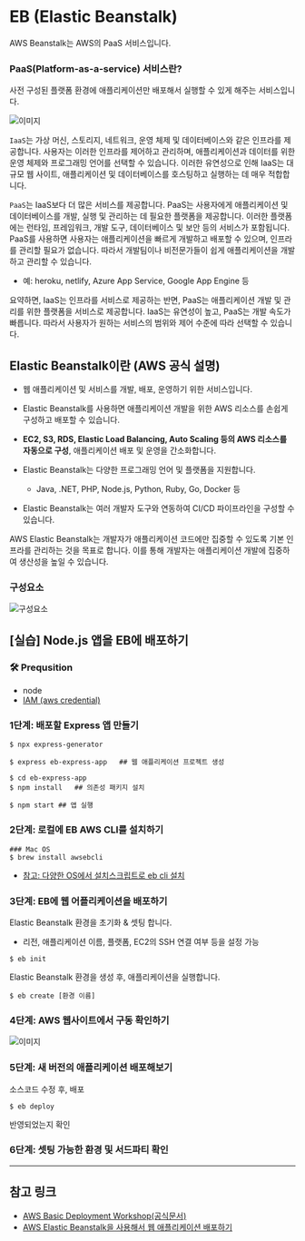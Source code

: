 # EB (Elastic Beanstalk)

AWS Beanstalk는 AWS의 PaaS 서비스입니다.

### PaaS(Platform-as-a-service) 서비스란?

사전 구성된 플랫폼 환경에 애플리케이션만 배포해서 실행할 수 있게 해주는 서비스입니다.

![이미지](https://www.redhat.com/rhdc/managed-files/iaas-paas-saas-diagram5.1-1638x1046.png)

`IaaS`는 가상 머신, 스토리지, 네트워크, 운영 체제 및 데이터베이스와 같은 인프라를 제공합니다.
사용자는 이러한 인프라를 제어하고 관리하며, 애플리케이션과 데이터를 위한 운영 체제와 프로그래밍 언어를 선택할 수 있습니다.
이러한 유연성으로 인해 IaaS는 대규모 웹 사이트, 애플리케이션 및 데이터베이스를 호스팅하고 실행하는 데 매우 적합합니다.

`PaaS`는 IaaS보다 더 많은 서비스를 제공합니다.
PaaS는 사용자에게 애플리케이션 및 데이터베이스를 개발, 실행 및 관리하는 데 필요한 플랫폼을 제공합니다.
이러한 플랫폼에는 런타임, 프레임워크, 개발 도구, 데이터베이스 및 보안 등의 서비스가 포함됩니다.
PaaS를 사용하면 사용자는 애플리케이션을 빠르게 개발하고 배포할 수 있으며, 인프라를 관리할 필요가 없습니다.
따라서 개발팀이나 비전문가들이 쉽게 애플리케이션을 개발하고 관리할 수 있습니다.

- 예: heroku, netlify, Azure App Service, Google App Engine 등

요약하면, IaaS는 인프라를 서비스로 제공하는 반면, PaaS는 애플리케이션 개발 및 관리를 위한 플랫폼을 서비스로 제공합니다.
IaaS는 유연성이 높고, PaaS는 개발 속도가 빠릅니다. 따라서 사용자가 원하는 서비스의 범위와 제어 수준에 따라 선택할 수 있습니다.

## Elastic Beanstalk이란 (AWS 공식 설명)

- 웹 애플리케이션 및 서비스를 개발, 배포, 운영하기 위한 서비스입니다.
- Elastic Beanstalk를 사용하면 애플리케이션 개발을 위한 AWS 리소스를 손쉽게 구성하고 배포할 수 있습니다.
- **EC2, S3, RDS, Elastic Load Balancing, Auto Scaling 등의 AWS 리소스를 자동으로 구성**, 애플리케이션 배포 및 운영을 간소화합니다.

- Elastic Beanstalk는 다양한 프로그래밍 언어 및 플랫폼을 지원합니다.
  - Java, .NET, PHP, Node.js, Python, Ruby, Go, Docker 등
- Elastic Beanstalk는 여러 개발자 도구와 연동하여 CI/CD 파이프라인을 구성할 수 있습니다.

AWS Elastic Beanstalk는 개발자가 애플리케이션 코드에만 집중할 수 있도록 기본 인프라를 관리하는 것을 목표로 합니다.
이를 통해 개발자는 애플리케이션 개발에 집중하여 생산성을 높일 수 있습니다.

### 구성요소

![구성요소](https://docs.aws.amazon.com/ko_kr/elasticbeanstalk/latest/dg/images/clearbox-flow-00.png)

## [실습] Node.js 앱을 EB에 배포하기

### 🛠 Prequsition

- node
- [IAM (aws credential)](https://catalog.us-east-1.prod.workshops.aws/workshops/3fd6c80b-39f2-4534-b69c-c400aed50c67/ko-KR/workshop-setting/cli-setting)

### 1단계: 배포할 Express 앱 만들기

```shell
$ npx express-generator

$ express eb-express-app   ## 웹 애플리케이션 프로젝트 생성

$ cd eb-express-app
$ npm install   ## 의존성 패키지 설치

$ npm start ## 앱 실행
```

### 2단계: 로컬에 EB AWS CLI를 설치하기

```shell
### Mac OS
$ brew install awsebcli
```

- [참고: 다양한 OS에서 설치스크립트로 eb cli 설치](https://docs.aws.amazon.com/ko_kr/elasticbeanstalk/latest/dg/eb-cli3-install.html)

### 3단계: EB에 웹 어플리케이션을 배포하기

Elastic Beanstalk 환경을 초기화 & 셋팅 합니다.

- 리전, 애플리케이션 이름, 플랫폼, EC2의 SSH 연결 여부 등을 설정 가능

```shell
$ eb init
```

Elastic Beanstalk 환경을 생성 후, 애플리케이션을 실행합니다.

```shell
$ eb create [환경 이름]

```

### 4단계: AWS 웹사이트에서 구동 확인하기

![이미지](https://d1tlzifd8jdoy4.cloudfront.net/wp-content/uploads/2021/08/7dbe76c356e38bcf9b03af617b340e3e-768x352.png)

### 5단계: 새 버전의 애플리케이션 배포해보기

소스코드 수정 후, 배포

```shell
$ eb deploy

```

반영되었는지 확인

### 6단계: 셋팅 가능한 환경 및 서드파티 확인

---

## 참고 링크

- [AWS Basic Deployment Workshop(공식문서)](https://catalog.us-east-1.prod.workshops.aws/workshops/3fd6c80b-39f2-4534-b69c-c400aed50c67/ko-KR)
- [AWS Elastic Beanstalk을 사용해서 웹 애플리케이션 배포하기](https://dev.classmethod.jp/articles/deploy-express-application-to-elastic-beanstalk/)

```

```
